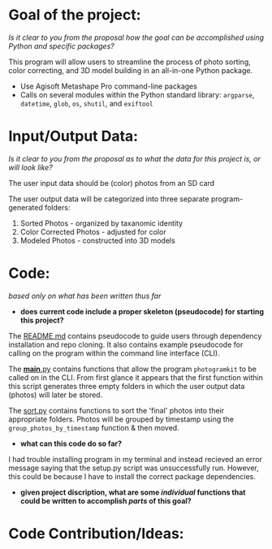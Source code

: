 # Goal of the project:
*Is it clear to you from the proposal how the goal can be accomplished using Python and specific packages?*

This program will allow users to streamline the process of photo sorting, color correcting, and 3D model building in an all-in-one Python package. 
- Use Agisoft Metashape Pro command-line packages 
- Calls on several modules within the Python standard library:
	 `argparse`, `datetime`, `glob`, `os`, `shutil`, and `exiftool`

# Input/Output Data:
*Is it clear to you from the proposal as to what the data for this project is, or will look like?*

The user input data should be (color) photos from an SD card

The user output data will be categorized into three separate program-generated folders:
1. Sorted Photos - organized by taxanomic identity 
2. Color Corrected Photos - adjusted for color
3. Modeled Photos - constructed into 3D models 

# Code:
*based only on what has been written thus far*

- **does current code include a proper skeleton (pseudocode) for starting this project?**

The [README.md](./README.md) contains pseudocode to guide users through dependency installation and repo cloning. It also contains example pseudocode for calling on the program within the command line interface (CLI).

The [__main__.py](./*__main__.py) contains functions that allow the program `photogramkit` to be called on in the CLI. From first glance it appears that the first function within this script generates three empty folders in which the user output data (photos) will later be stored. 

The [sort.py](./*sort.py) contains functions to sort the 'final' photos into their appropriate folders. Photos will be grouped by timestamp using the `group_photos_by_timestamp` function & then moved. 

- **what can this code do so far?**

I had trouble installing program in my terminal and instead recieved an error message saying that the setup.py script was unsuccessfully run. However, this could be because I have to install the correct package dependencies.  

- **given project discription, what are some *individual* functions that could be written to accomplish *parts* of this goal?**

 # Code Contribution/Ideas:








